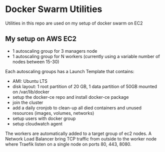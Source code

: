 # Docker Swarm Utilities

Utilities in this repo are used on my setup of docker swarm on EC2

## My setup on AWS EC2

 - 1 autoscaling group for 3 managers node
 - 1 autoscaling group for N workers (currently using a variable number of nodes between 15-30)

Each autoscaling groups has a Launch Template that contains:

 - AMI: Ubuntu LTS
 - disk layout: 1 root partition of 20 GB, 1 data partition of 50GB mounted on /var/lib/docker
 - setup the docker-ce repo and install docker-ce package
 - join the cluster
 - add a daily cronjob to clean-up all died containers and unused resources (images, volumes, networks)
 - setup users with docker group
 - setup cloudwatch agent

The workers are automatically added to a target group of ec2 nodes. A Network Load Balancer bring
TCP traffic from outside to the worker node where Traefik listen on a single node on ports
80, 443, 8080.


